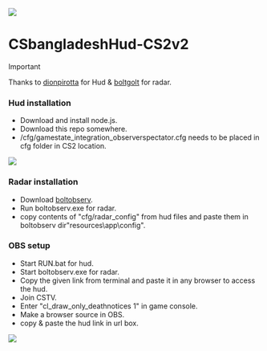 ![](https://i.postimg.cc/FsfLgg9V/Screenshot-2024-11-22-13-27-35.png)

# CSbangladeshHud-CS2v2
> [!IMPORTANT]
> Thanks to [dionpirotta](https://github.com/dionpirotta/Custom-CSGO-HUD#examples) for Hud & [boltgolt](https://github.com/boltgolt/boltobserv?tab=readme-ov-file) for radar.

### Hud installation
- Download and install node.js.
- Download this repo somewhere.
- /cfg/gamestate_integration_observerspectator.cfg needs to be placed in cfg folder in CS2 location.

![](https://i.postimg.cc/G2SV64wK/image-2023-10-16-190538812.png)

### Radar installation
- Download [boltobserv](https://github.com/boltgolt/boltobserv?tab=readme-ov-file).
- Run boltobserv.exe for radar.
- copy contents of "cfg/radar_config" from hud files and paste them in boltobserv dir"resources\app\config".

### OBS setup 
- Start RUN.bat for hud.
- Start boltobserv.exe for radar.
- Copy the given link from terminal and paste it in any browser to access the hud.
- Join CSTV.
- Enter "cl_draw_only_deathnotices 1" in game console.
- Make a browser source in OBS.
- copy & paste the hud link in url box.

 ![](https://i.postimg.cc/DfL9L646/image-2023-10-17-105054631.png)
